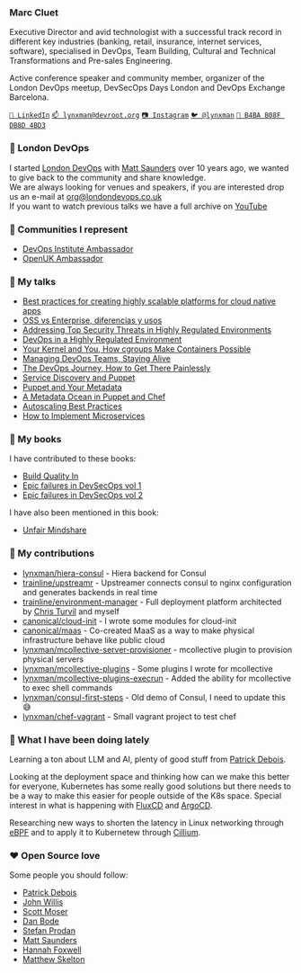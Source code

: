 ### Marc Cluet

Executive Director and avid technologist with a successful track record in different key industries (banking, retail, insurance, internet services, software), specialised in DevOps, Team Building, Cultural and Technical Transformations and Pre-sales Engineering.

Active conference speaker and community member, organizer of the London DevOps meetup, DevSecOps Days London and DevOps Exchange Barcelona.

[`💼 LinkedIn`](https://www.linkedin.com/in/marccluet/)
[`📫 lynxman@devroot.org`](mailto:lynxman@devroot.org)
[`📷 Instagram`](https://instagram.com/mcluetphoto/)
[`🐦 @lynxman`](https://twitter.com/lynxman)
[`🔑 B4BA B08F DB8D 4BD3`](https://keybase.io/lynxman/pgp_keys.asc)

### 📣 London DevOps

I started [London DevOps](https://www.meetup.com/London-DevOps/) with [Matt Saunders](https://github.com/cm6051) over 10 years ago, we wanted to give back to the community and share knowledge.
&nbsp;  
We are always looking for venues and speakers, if you are interested drop us an e-mail at [org@londondevops.co.uk](mailto:org@londondevops.co.uk)
&nbsp;  
If you want to watch previous talks we have a full archive on [YouTube](https://www.youtube.com/@LondonDevOps)

### 🎉 Communities I represent

- [DevOps Institute Ambassador](https://www.devopsinstitute.com/about-us/ambassadors/)
- [OpenUK Ambassador](https://openuk.uk/ambassadors/)
  
### 🎤 My talks

- [Best practices for creating highly scalable platforms for cloud native apps](https://humanitec.com/events/best-practices-for-creating-highly-scalable-platforms-for-cloud-native-apps)
- [OSS vs Enterprise, diferencias y usos](https://www.youtube.com/watch?v=pGdjqTJmgGI)
- [Addressing Top Security Threats in Highly Regulated Environments](https://www.youtube.com/watch?v=BI-Znl-sHeI)
- [DevOps in a Highly Regulated Environment](https://youtu.be/n3KuP7QnMfA?si=dWrS1-UJ0dmTfUag&t=323)
- [Your Kernel and You, How cgroups Make Containers Possible](https://www.youtube.com/watch?v=XFm63mwr82U)
- [Managing DevOps Teams, Staying Alive](https://www.youtube.com/watch?v=k0WBtP8QXG4)
- [The DevOps Journey, How to Get There Painlessly](https://www.youtube.com/watch?v=gmBobse_pOo)
- [Service Discovery and Puppet](https://www.youtube.com/watch?v=jnP2qdkZ-2Q)
- [Puppet and Your Metadata](https://www.youtube.com/watch?v=BQdjcLE1eS8)
- [A Metadata Ocean in Puppet and Chef](https://www.youtube.com/watch?v=AZu4992egvY)
- [Autoscaling Best Practices](https://www.youtube.com/watch?v=VWw6K7ZsqVU)
- [How to Implement Microservices](https://www.youtube.com/watch?v=bcpCn1wGe-g)

### 📖 My books

I have contributed to these books:

- [Build Quality In](https://confluxbooks.com/books/build-quality-in)
- [Epic failures in DevSecOps vol 1](https://cdn2.hubspot.net/hubfs/4132678/DevSecOps%20Days%20-%20Events/Epic%20Failures%20-%20Volume%201.pdf)
- [Epic failures in DevSecOps vol 2](https://www.amazon.co.uk/Epic-Failures-2-Compliments-Sonatype/dp/B0849RWX9Y/)

I have also been mentioned in this book:

- [Unfair Mindshare](https://unfairmindshare.com/book)

### 🔭 My contributions

- [lynxman/hiera-consul](https://github.com/lynxman/hiera-consul) - Hiera backend for Consul
- [trainline/upstreamr](https://github.com/trainline/upstreamr) - Upstreamer connects consul to nginx configuration and generates backends in real time
- [trainline/environment-manager](https://github.com/trainline/environment-manager) - Full deployment platform architected by [Chris Turvil](https://github.com/ChrisTurvil) and myself
- [canonical/cloud-init](https://github.com/canonical/cloud-init) - I wrote some modules for cloud-init
- [canonical/maas](https://github.com/canonical/maas) - Co-created MaaS as a way to make physical infrastructure behave like public cloud
- [lynxman/mcollective-server-provisioner](https://github.com/lynxman/mcollective-server-provisioner) - mcollective plugin to provision physical servers
- [lynxman/mcollective-plugins](https://github.com/lynxman/mcollective-plugins) - Some plugins I wrote for mcollective
- [lynxman/mcollective-plugins-execrun](https://github.com/lynxman/mcollective-plugins-execrun) - Added the ability for mcollective to exec shell commands
- [lynxman/consul-first-steps](https://github.com/lynxman/consul-first-steps) - Old demo of Consul, I need to update this 😅
- [lynxman/chef-vagrant](https://github.com/lynxman/chef-vagrant) - Small vagrant project to test chef

### 🦾 What I have been doing lately

Learning a ton about LLM and AI, plenty of good stuff from [Patrick Debois](https://github.com/jedi4ever).

Looking at the deployment space and thinking how can we make this better for everyone, Kubernetes has some really good solutions but there needs to be a way to make this easier for people outside of the K8s space. Special interest in what is happening with [FluxCD](https://github.com/fluxcd/flux2) and [ArgoCD](https://github.com/argoproj/argo-cd).

Researching new ways to shorten the latency in Linux networking through [eBPF](https://ebpf.io/) and to apply it to Kubernetew through [Cillium](https://github.com/cilium/cilium).

### ❤️ Open Source love

Some people you should follow:

- [Patrick Debois](https://github.com/jedi4ever)
- [John Willis](https://github.com/botchagalupe)
- [Scott Moser](https://github.com/smoser)
- [Dan Bode](https://github.com/bodepd)
- [Stefan Prodan](https://github.com/stefanprodan)
- [Matt Saunders](https://github.com/cm6051)
- [Hannah Foxwell](https://github.com/hannahfoxwell)
- [Matthew Skelton](https://github.com/matthewskelton)
